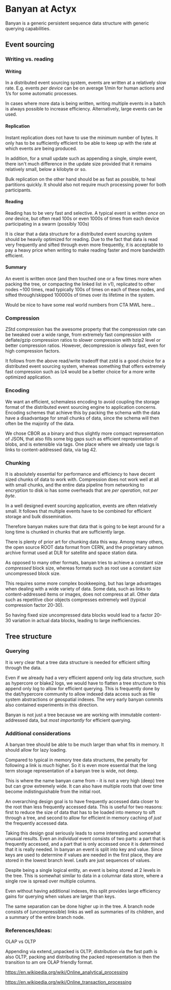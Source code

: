# Banyan at Actyx

Banyan is a generic persistent sequence data structure with generic querying capabilities.

## Event sourcing

### Writing vs. reading

#### Writing

In a distributed event sourcing system, events are written at a relatively slow rate. E.g. events *per device* can be on average 1/min for human actions and 1/s for some automatic processes.

In cases where more data is being written, writing multiple events in a batch is always possible to increase efficiency. Alternatively, large events can be used.

#### Replication

Instant replication does not have to use the minimum number of bytes. It only has to be sufficiently efficient to be able to keep up with the rate at which events are being produced.

In addition, for a small update such as appending a single, simple event, there isn't much difference in the update size provided that it remains relatively small, below a kilobyte or so.

Bulk replication on the other hand should be as fast as possible, to heal partitions quickly. It should also not require much processing power for both participants.

#### Reading

Reading has to be very fast and selective. A typical event is written *once* on *one* device, but often read 100s or even 1000s of times from each device participating in a swarm (possibly 100s)

It is clear that a data structure for a distributed event sourcing system should be heavily optimized for reading. Due to the fact that data is read very frequently and sifted through even more frequently, it is acceptable to pay a heavy price when writing to make reading faster and more bandwidth efficient.

#### Summary

An event is written once (and then touched one or a few times more when packing the tree, or compacting the linked list in v1), replicated to other nodes ~100 times, read typically 100s of times on each of these nodes, and sifted through/skipped 100000s of times over its lifetime in the system.

Would be nice to have some real world numbers from CTA MWL here...

### Compression

ZStd compression has the awesome property that the compression rate can be tweaked over a wide range, from extremely fast compression with deflate/gzip compression ratios to slower compression with bzip2 level or better compression ratios. However, decompression is *always* fast, even for high compression factors. 

It follows from the above read/write tradeoff that zstd is a good choice for a distributed event sourcing system, whereas something that offers extremely fast compression such as lz4 would be a better choice for a more write optimized application.

### Encoding

We want an efficient, schemaless encoding to avoid coupling the storage format of the distributed event sourcing engine to application concerns. Encoding schemes that achieve this by packing the schema with the data have a disadvantage for small chunks of data, since the schema will then often be the majority of the data.

We chose CBOR as a binary and thus slightly more compact representation of JSON, that also fills some big gaps such as efficient representation of blobs, and is extensible via tags. One place where we already use tags is links to content-addressed data, via tag 42.

### Chunking

It is absolutely essential for performance and efficiency to have decent sized chunks of data to work with. Compression does not work well at all with small chunks, and the entire data pipeline from networking to encryption to disk io has some overheads that are *per operation*, not *per byte*.

In a well designed event sourcing application, events are often relatively small. It follows that multiple events have to be combined for efficient storage and bulk dissemination.

Therefore banyan makes sure that data that is going to be kept around for a long time is chunked in chunks that are sufficiently large.

There is plenty of prior art for chunking data this way. Among many others, the open source ROOT data format from CERN, and the proprietary satmon archive format used at DLR for satellite and space station data.

As opposed to many other formats, banyan tries to achieve a constant size *compressed* block size, whereas formats such as root use a constant size uncompressed block size.

This requires some more complex bookkeeping, but has large advantages when dealing with a wide variety of data. Some data, such as links to content-addressed items or images, does not compress at all. Other data such as repetitive cbor objects compresses extremely well (typical compression factor 20-30).

So having fixed size uncompressed data blocks would lead to a factor 20-30 variation in actual data blocks, leading to large inefficiencies.

## Tree structure

### Querying

It is very clear that a tree data structure is needed for efficient sifting through the data.

Even if we already had a very efficient append only log data structure, such as hypercore or blake2 logs, we would have to flatten a tree structure to this append only log to allow for efficient querying. This is frequently done by the dat/hypercore community to allow indexed data access such as file system abstractions or geospatial indexes. The very early banyan commits also contained experiments in this direction.

Banyan is not just a tree because we are working with immutable content-addressed data, but *most importantly* for efficient querying.

### Additional considerations

A banyan tree should be able to be much larger than what fits in memory. It should allow for lazy loading.

Compared to typical in memory tree data structures, the penalty for following a link is *much* higher. So it is even more essential that the long term storage representation of a banyan tree is wide, not deep.

This is where the name banyan came from - it is not a very high (deep) tree but can grow extremely wide. It can also have multiple roots that over time become indistinguishable from the initial root.

An overarching design goal is to have frequently accessed data closer to the root than less frequently accessed data. This is useful for two reasons: first to reduce the size of data that has to be loaded into memory to sift through a tree, and second to allow for efficient in memory caching of *just* the frequently accessed data.

Taking this design goal seriously leads to some interesting and somewhat unusual results. Even an *individual* event consists of two parts: a part that is frequently accessed, and a part that is only accessed once it is determined that it is really needed. In banyan an event is split into key and value. Since keys are used to determine if values are needed in the first place, they are stored in the lowest branch level. Leafs are just sequences of values.

Despite being a single logical entity, an event is being stored at 2 levels in the tree. This is somewhat similar to data in a columnar data store, where a single row is spread over multiple columns.

Even without having additional indexes, this split provides large efficiency gains for querying when values are larger than keys.

The same separation can be done higher up in the tree. A branch node consists of (uncompressible) links as well as summaries of its children, and a summary of the entire branch node.


### References/Ideas:

OLAP vs OLTP

Appending via extend_unpacked is OLTP, distribution via the fast path is also OLTP, packing and distributing the packed representation is then the transition to am ore OLAP friendly format.

https://en.wikipedia.org/wiki/Online_analytical_processing

https://en.wikipedia.org/wiki/Online_transaction_processing
